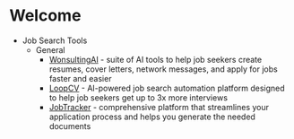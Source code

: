 # Welcome

- Job Search Tools
  -  General
      - [WonsultingAI](https://www.wonsulting.ai/) - suite of AI tools to help job seekers create resumes, cover letters, network messages, and apply for jobs faster and easier
      - [LoopCV](https://www.loopcv.pro/) - AI-powered job search automation platform designed to help job seekers get up to 3x more interviews
      - [JobTracker](https://jobtracker.ai/) - comprehensive platform that streamlines your application process and helps you generate the needed documents
